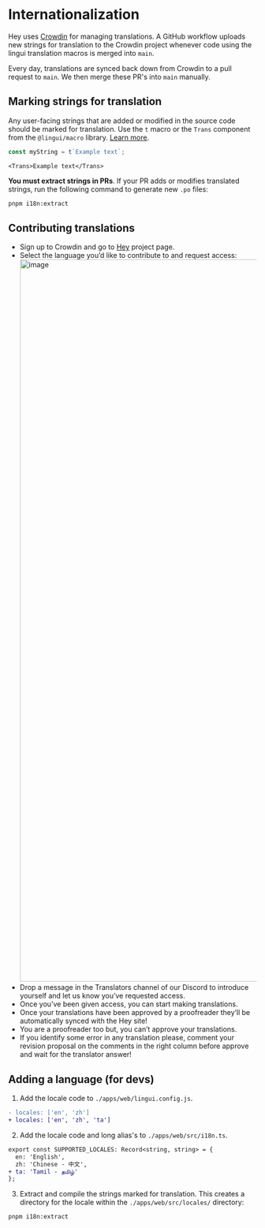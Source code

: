 # Internationalization

Hey uses [Crowdin](https://translate.hey.xyz) for managing translations. A GitHub workflow uploads new strings for translation to the Crowdin project whenever code using the lingui translation macros is merged into `main`.

Every day, translations are synced back down from Crowdin to a pull request to `main`. We then merge these PR's into `main` manually.

## Marking strings for translation

Any user-facing strings that are added or modified in the source code should be marked for translation. Use the `t` macro or the `Trans` component from the `@lingui/macro` library. [Learn more](https://lingui.js.org/ref/macro.html).

```ts
const myString = t`Example text`;
```

```tsx
<Trans>Example text</Trans>
```

**You must extract strings in PRs**. If your PR adds or modifies translated strings, run the following command to generate new `.po` files:

```bash
pnpm i18n:extract
```

## Contributing translations

- Sign up to Crowdin and go to [Hey](https://translate.hey.xyz) project page.
- Select the language you’d like to contribute to and request access:
  <img width="1465" alt="image" src="https://user-images.githubusercontent.com/69431456/213901159-abc8e619-089c-4bd3-acf9-6428c77cc918.png">
- Drop a message in the Translators channel of our Discord to introduce yourself and let us know you’ve requested access.
- Once you’ve been given access, you can start making translations.
- Once your translations have been approved by a proofreader they’ll be automatically synced with the Hey site!
- You are a proofreader too but, you can’t approve your translations.
- If you identify some error in any translation please, comment your revision proposal on the comments in the right column before approve and wait for the translator answer!

## Adding a language (for devs)

1. Add the locale code to `./apps/web/lingui.config.js`.

```diff
- locales: ['en', 'zh']
+ locales: ['en', 'zh', 'ta']
```

2. Add the locale code and long alias's to `./apps/web/src/i18n.ts`.

```diff
export const SUPPORTED_LOCALES: Record<string, string> = {
  en: 'English',
  zh: 'Chinese - 中文',
+ ta: 'Tamil - தமிழ்'
};
```

3. Extract and compile the strings marked for translation. This creates a directory for the locale within the `./apps/web/src/locales/` directory:

```bash
pnpm i18n:extract
```
